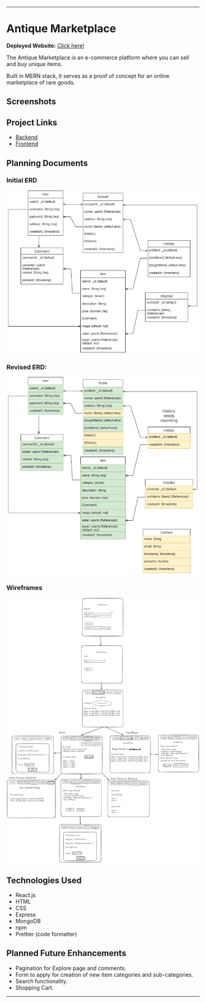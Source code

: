 
---

# Antique Marketplace

**Deployed Website:** [Click here!](https://marketplace-frontend-ecru-seven.vercel.app/)

The Antique Marketplace is an e-commerce platform where you can sell and buy unique items. 

Built in MERN stack, it serves as a proof of concept for an online marketplace of rare goods.

## Screenshots



## Project Links
* [Backend](https://github.com/AliHussain-arch/MARKETPLACE-BACKEND)
* [Frontend](https://github.com/AliHussain-arch/MARKETPLACE-FRONTEND)

## Planning Documents

### Initial ERD

![Initial ERD](public/ERD%20Initial.png)

### Revised ERD:

![Revised ERD](public/ERD%20mid.png)

### Wireframes

![Wireframe](public/WireFrame.png)

## Technologies Used

- React.js
- HTML
- CSS
- Express
- MongoDB
- npm
- Prettier (code formatter)

## Planned Future Enhancements

- Pagination for Explore page and comments.
- Form to apply for creation of new item categories and sub-categories.
- Search functionality.
- Shopping Cart.

---

